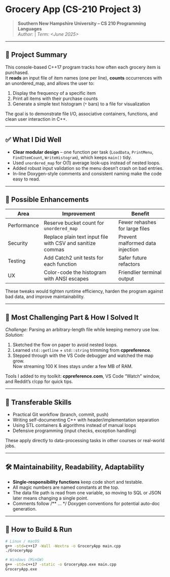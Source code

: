 # Grocery App (CS-210 Project 3)

> **Southern New Hampshire University – CS 210 Programming Languages**  
> *Author: <Scott Leishman>* | *Term: <June 2025>*

---

## 📜 Project Summary
This console-based C++17 program tracks how often each grocery item is purchased.  
It **reads** an input file of item names (one per line), **counts** occurrences with an unordered_map, and allows the user to:

1. Display the frequency of a specific item  
2. Print all items with their purchase counts  
3. Generate a simple text histogram (`*` bars) to a file for visualization  

The goal is to demonstrate file I/O, associative containers, functions, and clean user interaction in C++.

---

## ✅ What I Did Well
* **Clear modular design** – one function per task (`LoadData`, `PrintMenu`, `FindItemCount`, `WriteHistogram`), which keeps `main()` tidy.  
* Used `unordered_map` for O(1) average look-ups instead of nested loops.  
* Added robust input validation so the menu doesn’t crash on bad entries.  
* In-line Doxygen-style comments and consistent naming make the code easy to read.

---

## 🔧 Possible Enhancements
| Area | Improvement | Benefit |
|------|-------------|---------|
| Performance | Reserve bucket count for `unordered_map` | Fewer rehashes for large files |
| Security | Replace plain text input file with CSV and sanitize commas | Prevent malformed data injection |
| Testing | Add Catch2 unit tests for each function | Safer future refactors |
| UX | Color-code the histogram with ANSI escapes | Friendlier terminal output |

These tweaks would tighten runtime efficiency, harden the program against bad data, and improve maintainability.

---

## 🚩 Most Challenging Part & How I Solved It
*Challenge:* Parsing an arbitrary-length file while keeping memory use low.  
*Solution:*  
1. Sketched the flow on paper to avoid nested loops.  
2. Learned `std::getline` + `std::string` trimming from **cppreference**.  
3. Stepped through with the VS Code debugger and watched the map grow.  
Now streaming 100 K lines stays under a few MB of RAM.

Tools I added to my toolkit: **cppreference.com**, VS Code “Watch” window, and Reddit’s r/cpp for quick tips.

---

## 🔄 Transferable Skills
* Practical Git workflow (branch, commit, push)  
* Writing self-documenting C++ with header/implementation separation  
* Using STL containers & algorithms instead of manual loops  
* Defensive programming (input checks, exception handling)

These apply directly to data-processing tasks in other courses or real-world jobs.

---

## 🛠️ Maintainability, Readability, Adaptability
* **Single-responsibility functions** keep code short and testable.  
* All magic numbers are named constants at the top.  
* The data file path is read from one variable, so moving to SQL or JSON later means changing a single point.  
* Comments follow /** … */ Doxygen conventions for potential auto-doc generation.

---

## 🏁 How to Build & Run
```bash
# Linux / macOS
g++ -std=c++17 -Wall -Wextra -o GroceryApp main.cpp
./GroceryApp

# Windows (MinGW)
g++ -std=c++17 -static -o GroceryApp.exe main.cpp
GroceryApp.exe
